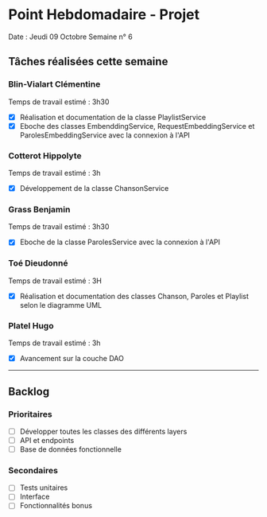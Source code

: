 # Point Hebdomadaire - Projet

Date : Jeudi 09 Octobre
Semaine n° 6

## Tâches réalisées cette semaine

### Blin-Vialart Clémentine
Temps de travail estimé : 3h30

- [x] Réalisation et documentation de la classe PlaylistService
- [x] Eboche des classes EmbenddingService, RequestEmbeddingService et ParolesEmbeddingService avec la connexion à l'API
### Cotterot Hippolyte
Temps de travail estimé : 3h

- [x] Développement de la classe ChansonService

### Grass Benjamin 
Temps de travail estimé : 3h30

- [x] Eboche de la classe ParolesService avec la connexion à l'API

### Toé Dieudonné
Temps de travail estimé : 3H

- [x] Réalisation et documentation des classes Chanson, Paroles et Playlist selon le diagramme UML

### Platel Hugo
Temps de travail estimé : 3h

- [x] Avancement sur la couche DAO

---

## Backlog

### Prioritaires

- [ ] Développer toutes les classes des différents layers
- [ ] API et endpoints
- [ ] Base de données fonctionnelle

### Secondaires

- [ ] Tests unitaires
- [ ] Interface
- [ ] Fonctionnalités bonus
